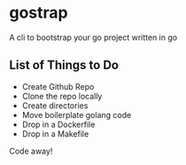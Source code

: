 # gostrap
A cli to bootstrap your go project written in go


## List of Things to Do

* Create Github Repo
* Clone the repo locally
* Create directories
* Move boilerplate golang code
* Drop in a Dockerfile
* Drop in a Makefile

Code away!
